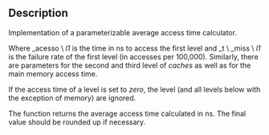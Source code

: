 ## Description

Implementation of a parameterizable average access time calculator.

Where _acesso \ _l1_ is the time in ns to access the first level and _t \ _miss \ _l1_ is the failure rate of the first level (in accesses per 100,000). Similarly, there are parameters for the second and third level of _caches_ as well as for the main memory access time.

If the access time of a level is set to _zero_, the level (and all levels below with the exception of memory) are ignored.

The function returns the average access time calculated in ns. The final value should be rounded up if necessary.